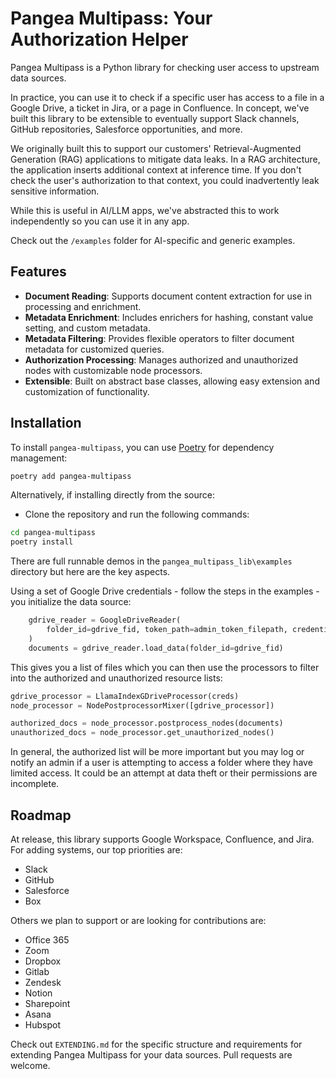 # Pangea Multipass: Your Authorization Helper

Pangea Multipass is a Python library for checking user access to upstream data sources.

In practice, you can use it to check if a specific user has access to a file in a Google Drive, a ticket in Jira, or a page in Confluence. In concept, we've built this library to be extensible to eventually support Slack channels, GitHub repositories, Salesforce opportunities, and more. 

We originally built this to support our customers' Retrieval-Augmented Generation (RAG) applications to mitigate data leaks. In a RAG architecture, the application inserts additional context at inference time. If you don't check the user's authorization to that context, you could inadvertently leak sensitive information. 

While this is useful in AI/LLM apps, we've abstracted this to work independently so you can use it in any app.

Check out the `/examples` folder for AI-specific and generic examples.  

## Features

- **Document Reading**: Supports document content extraction for use in processing and enrichment.
- **Metadata Enrichment**: Includes enrichers for hashing, constant value setting, and custom metadata.
- **Metadata Filtering**: Provides flexible operators to filter document metadata for customized queries.
- **Authorization Processing**: Manages authorized and unauthorized nodes with customizable node processors.
- **Extensible**: Built on abstract base classes, allowing easy extension and customization of functionality.

## Installation

To install `pangea-multipass`, you can use [Poetry](https://python-poetry.org/) for dependency management:

```bash
poetry add pangea-multipass
```

Alternatively, if installing directly from the source:
- Clone the repository and run the following commands:

```bash
cd pangea-multipass
poetry install
```

There are full runnable demos in the `pangea_multipass_lib\examples` directory but here are the key aspects.

Using a set of Google Drive credentials - follow the steps in the examples - you initialize the data source:

```python
    gdrive_reader = GoogleDriveReader(
        folder_id=gdrive_fid, token_path=admin_token_filepath, credentials_path=credentials_filepath
    )
    documents = gdrive_reader.load_data(folder_id=gdrive_fid)
```

This gives you a list of files which you can then use the processors to filter into the authorized and unauthorized resource lists:

```python
gdrive_processor = LlamaIndexGDriveProcessor(creds)
node_processor = NodePostprocessorMixer([gdrive_processor])

authorized_docs = node_processor.postprocess_nodes(documents)
unauthorized_docs = node_processor.get_unauthorized_nodes()
```

In general, the authorized list will be more important but you may log or notify an admin if a user is attempting to access a folder where they have limited access. It could be an attempt at data theft or their permissions are incomplete.

## Roadmap

At release, this library supports Google Workspace, Confluence, and Jira. For adding systems, our top priorities are:

- Slack
- GitHub
- Salesforce
- Box

Others we plan to support or are looking for contributions are:

- Office 365
- Zoom
- Dropbox
- Gitlab
- Zendesk
- Notion
- Sharepoint
- Asana
- Hubspot

Check out `EXTENDING.md` for the specific structure and requirements for extending Pangea Multipass for your data sources. Pull requests are welcome.
